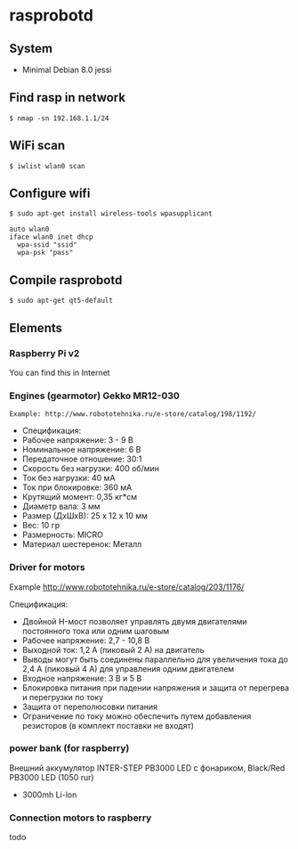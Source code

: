 # rasprobotd

## System 

* Minimal Debian 8.0 jessi

## Find rasp in network

	$ nmap -sn 192.168.1.1/24

## WiFi scan

	$ iwlist wlan0 scan

## Configure wifi

	$ sudo apt-get install wireless-tools wpasupplicant

	auto wlan0
	iface wlan0 inet dhcp
	  wpa-ssid "ssid"
	  wpa-psk "pass"

## Compile rasprobotd

	$ sudo apt-get qt5-default
	
	
## Elements

### Raspberry Pi v2

You can find this in Internet

### Engines (gearmotor) Gekko MR12-030

	Example: http://www.robototehnika.ru/e-store/catalog/198/1192/

- Спецификация:
- Рабочее напряжение: 3 - 9 В
- Номинальное напряжение: 6 В
- Передаточное отношение: 30:1
- Скорость без нагрузки: 400 об/мин
- Ток без нагрузки: 40 мА
- Ток при блокировке: 360 мА
- Крутящий момент: 0,35 кг*см
- Диаметр вала: 3 мм
- Размер (ДхШхВ): 25 x 12 x 10 мм
- Вес: 10 гр
- Размерность: MICRO
- Материал шестеренок: Металл

### Driver for motors

Example http://www.robototehnika.ru/e-store/catalog/203/1176/

Спецификация:

- Двойной H-мост позволяет управлять двумя двигателями постоянного тока или одним шаговым
- Рабочее напряжение: 2,7 - 10,8 В
- Выходной ток: 1,2 A (пиковый 2 A) на двигатель
- Выводы могут быть соединены параллельно для увеличения тока до 2,4 A (пиковый 4 A) для управления одним двигателем
- Входное напряжение: 3 В и 5 В
- Блокировка питания при падении напряжения и защита от перегрева и перегрузки по току
- Защита от переполюсовки питания
- Ограничение по току можно обеспечить путем добавления резисторов (в комплект поставки не входят)


### power bank (for raspberry)

Внешний аккумулятор INTER-STEP PB3000 LED c фонариком, Black/Red
PB3000 LED (1050 rur)

- 3000mh Li-lon

### Connection motors to raspberry

todo
